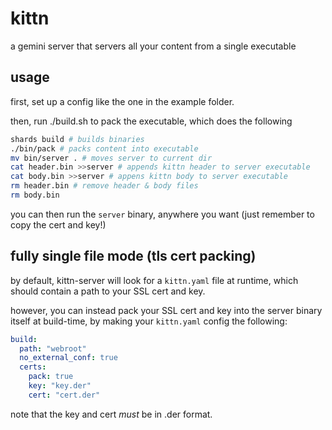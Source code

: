 # kittn
a gemini server that servers all your content from a single executable

## usage
first, set up a config like the one in the example folder.

then, run ./build.sh to pack the executable, which does the following
```bash
shards build # builds binaries
./bin/pack # packs content into executable
mv bin/server . # moves server to current dir
cat header.bin >>server # appends kittn header to server executable
cat body.bin >>server # appens kittn body to server executable
rm header.bin # remove header & body files
rm body.bin
```
you can then run the `server` binary, anywhere you want
(just remember to copy the cert and key!)

## fully single file mode (tls cert packing)
by default, kittn-server will look for a `kittn.yaml` file at runtime, which should contain a path to your SSL cert and key.

however, you can instead pack your SSL cert and key into the server binary itself at build-time, by making your `kittn.yaml` config the following:
```yaml
build:
  path: "webroot"
  no_external_conf: true
  certs:
    pack: true
    key: "key.der"
    cert: "cert.der"
```
note that the key and cert _must_ be in .der format.
